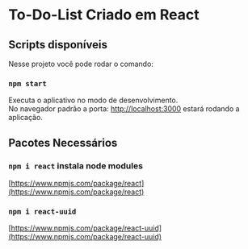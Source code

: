 # To-Do-List Criado em React

## Scripts disponíveis

Nesse projeto você pode rodar o comando:

### `npm start`

Executa o aplicativo no modo de desenvolvimento.\
No navegador padrão a porta: [http://localhost:3000](http://localhost:3000) estará rodando a aplicação.

## Pacotes Necessários

### `npm i react` instala node modules

[https://www.npmjs.com/package/react](https://www.npmjs.com/package/react)

### `npm i react-uuid` 

[https://www.npmjs.com/package/react-uuid](https://www.npmjs.com/package/react-uuid)
